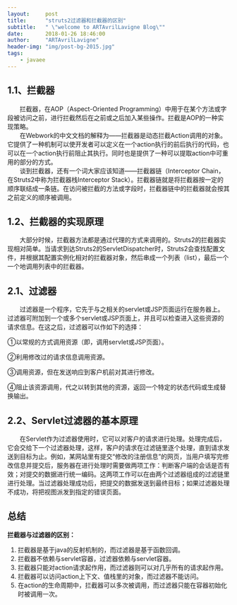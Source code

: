 ```yaml
---
layout:     post
title:      "struts2过滤器和拦截器的区别"
subtitle:   " \"welcome to ARTAvrilLavigne Blog\""
date:       2018-01-26 18:46:00
author:     "ARTAvrilLavigne"
header-img: "img/post-bg-2015.jpg"
tags:
    - javaee
---
```

## 1.1、拦截器<br>
　　拦截器，在AOP（Aspect-Oriented Programming）中用于在某个方法或字段被访问之前，进行拦截然后在之前或之后加入某些操作。拦截是AOP的一种实现策略。<br> 
　　在Webwork的中文文档的解释为——拦截器是动态拦截Action调用的对象。它提供了一种机制可以使开发者可以定义在一个action执行的前后执行的代码，也可以在一个action执行前阻止其执行。同时也是提供了一种可以提取action中可重用的部分的方式。<br> 
　　谈到拦截器，还有一个词大家应该知道——拦截器链（Interceptor Chain，在Struts2中称为拦截器栈Interceptor Stack）。拦截器链就是将拦截器按一定的顺序联结成一条链。在访问被拦截的方法或字段时，拦截器链中的拦截器就会按其之前定义的顺序被调用。<br>
  
## 1.2、拦截器的实现原理<br>
　　大部分时候，拦截器方法都是通过代理的方式来调用的。Struts2的拦截器实现相对简单。当请求到达Struts2的ServletDispatcher时，Struts2会查找配置文件，并根据其配置实例化相对的拦截器对象，然后串成一个列表（list），最后一个一个地调用列表中的拦截器。<br>

## 2.1、过滤器<br>
　　过滤器是一个程序，它先于与之相关的servlet或JSP页面运行在服务器上。过滤器可附加到一个或多个servlet或JSP页面上，并且可以检查进入这些资源的请求信息。在这之后，过滤器可以作如下的选择：
<p>①以常规的方式调用资源（即，调用servlet或JSP页面）。</p>
<p>②利用修改过的请求信息调用资源。</p>
<p>③调用资源，但在发送响应到客户机前对其进行修改。</p>
<p>④阻止该资源调用，代之以转到其他的资源，返回一个特定的状态代码或生成替换输出。</p>

## 2.2、Servlet过滤器的基本原理<br>
　　在Servlet作为过滤器使用时，它可以对客户的请求进行处理。处理完成后，它会交给下一个过滤器处理，这样，客户的请求在过滤链里逐个处理，直到请求发送到目标为止。例如，某网站里有提交“修改的注册信息”的网页，当用户填写完修改信息并提交后，服务器在进行处理时需要做两项工作：判断客户端的会话是否有效；对提交的数据进行统一编码。这两项工作可以在由两个过滤器组成的过滤链里进行处理。当过滤器处理成功后，把提交的数据发送到最终目标；如果过滤器处理不成功，将把视图派发到指定的错误页面。<br>

## 总结<br>
**拦截器与过滤器的区别：**<br> 
1. 拦截器是基于java的反射机制的，而过滤器是基于函数回调。<br>
2. 拦截器不依赖与servlet容器，过滤器依赖与servlet容器。 <br>
3. 拦截器只能对action请求起作用，而过滤器则可以对几乎所有的请求起作用。<br>
4. 拦截器可以访问action上下文、值栈里的对象，而过滤器不能访问。 <br>
5. 在action的生命周期中，拦截器可以多次被调用，而过滤器只能在容器初始化时被调用一次。<br>
